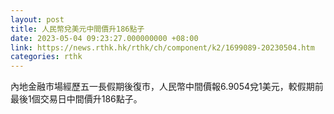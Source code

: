 ```yaml
---
layout: post
title: 人民幣兌美元中間價升186點子
date: 2023-05-04 09:23:27.000000000 +08:00
link: https://news.rthk.hk/rthk/ch/component/k2/1699089-20230504.htm
categories: rthk
---
```


內地金融市場經歷五一長假期後復市，人民幣中間價報6.9054兌1美元，較假期前最後1個交易日中間價升186點子。
